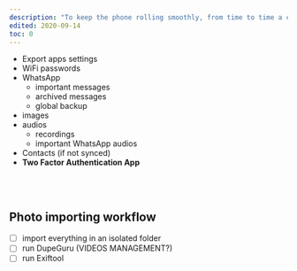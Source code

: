 ```yaml
---
description: "To keep the phone rolling smoothly, from time to time a classic data backup and factory reset of the mobile device is necessary, but it’s important not to forget what to backup before hitting the red button. This is my checklist and importing workflow."
edited: 2020-09-14
toc: 0
---
```

- Export apps settings
- WiFi passwords
- WhatsApp
    - important messages
    - archived messages
    - global backup
- images
- audios
    - recordings
    - important WhatsApp audios
- Contacts (if not synced)
- **Two Factor Authentication App**

<br />
<br />

## Photo importing workflow

- [ ] import everything in an isolated folder
- [ ] run DupeGuru (VIDEOS MANAGEMENT?)
- [ ] run Exiftool